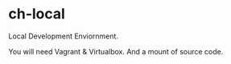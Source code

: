ch-local
========
Local Development Enviornment.

You will need Vagrant & Virtualbox. And a mount of source code.
